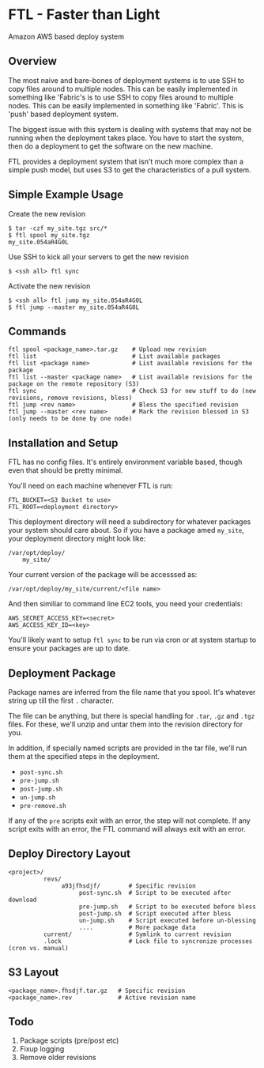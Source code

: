 FTL - Faster than Light
======

Amazon AWS based deploy system

Overview
-----
The most naive and bare-bones of deployment systems is to use SSH to copy files
around to multiple nodes. This can be easily implemented in something like
'Fabric's is to use SSH to copy files around to multiple nodes. This can be
easily implemented in something like 'Fabric'. This is 'push' based deployment system.

The biggest issue with this system is dealing with systems that may not be
running when the deployment takes place. You have to start the system, then do
a deployment to get the software on the new machine.

FTL provides a deployment system that isn't much more complex than a simple
push model, but uses S3 to get the characteristics of a pull system.

Simple Example Usage
----

Create the new revision
	
    $ tar -czf my_site.tgz src/*
	$ ftl spool my_site.tgz
	my_site.054aR4G0L

Use SSH to kick all your servers to get the new revision

	$ <ssh all> ftl sync

Activate the new revision

	$ <ssh all> ftl jump my_site.054aR4G0L
	$ ftl jump --master my_site.054aR4G0L


Commands
----

    ftl spool <package_name>.tar.gz    # Upload new revision
    ftl list                           # List available packages
    ftl list <package name>            # List available revisions for the package
    ftl list --master <package name>   # List available revisions for the package on the remote repository (S3)
    ftl sync                           # Check S3 for new stuff to do (new revisions, remove revisions, bless)
    ftl jump <rev name>                # Bless the specified revision
    ftl jump --master <rev name>       # Mark the revision blessed in S3 (only needs to be done by one node)


Installation and Setup
-----

FTL has no config files. It's entirely environment variable based, though even that should be pretty minimal.

You'll need on each machine whenever FTL is run:

    FTL_BUCKET=<S3 Bucket to use>
    FTL_ROOT=<deployment directory>

This deployment directory will need a subdirectory for whatever packages your
system should care about. So if you have a package amed `my_site`, your
deployment directory might look like:

    /var/opt/deploy/
	    my_site/

Your current version of the package will be accesssed as:

    /var/opt/deploy/my_site/current/<file name>

And then similiar to command line EC2 tools, you need your credentials:

	AWS_SECRET_ACCESS_KEY=<secret>
	AWS_ACCESS_KEY_ID=<key>

You'll likely want to setup `ftl sync` to be run via cron or at system startup to ensure your packages are up to date.

Deployment Package
-----

Package names are inferred from the file name that you spool. It's whatever
string up till the first `.` character.

The file can be anything, but there is special handling for `.tar`, `.gz` and `.tgz` files.
For these, we'll unzip and untar them into the revision directory for you.

In addition, if specially named scripts are provided in the tar file, we'll run them at the specified steps in the deployment.

  * `post-sync.sh`
  * `pre-jump.sh`
  * `post-jump.sh`
  * `un-jump.sh`
  * `pre-remove.sh`

If any of the `pre` scripts exit with an error, the step will not complete. If
any script exits with an error, the FTL command will always exit with an error.

Deploy Directory Layout
----

    <project>/
              revs/
                   a93jfhsdjf/        # Specific revision
                        post-sync.sh  # Script to be executed after download
                        pre-jump.sh   # Script to be executed before bless
                        post-jump.sh  # Script executed after bless
                        un-jump.sh    # Script executed before un-blessing
						....          # More package data
              current/                # Symlink to current revision
              .lock                   # Lock file to syncronize processes (cron vs. manual)

S3 Layout
-----
	<package_name>.fhsdjf.tar.gz   # Specific revision
	<package_name>.rev             # Active revision name 


Todo
------

  1. Package scripts (pre/post etc)
  1. Fixup logging
  1. Remove older revisions


